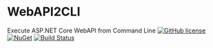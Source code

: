 # WebAPI2CLI
Execute ASP.NET Core WebAPI from Command Line
[![GitHub license](https://img.shields.io/badge/license-MIT-blue.svg)](https://github.com/ignatandrei/WebAPI2CLI/blob/master/LICENSE)  
[![NuGet](https://img.shields.io/nuget/v/ExtensionNetCore3.svg)](https://www.nuget.org/packages/ExtensionNetCore3)
[![Build Status](https://dev.azure.com/ignatandrei0674/WebAPI2CLI/_apis/build/status/ignatandrei.WebAPI2CLI?branchName=master)](https://dev.azure.com/ignatandrei0674/WebAPI2CLI/_build/latest?definitionId=7&branchName=master)
